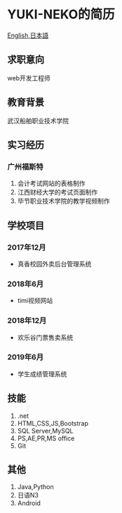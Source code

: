 # YUKI-NEKO的简历
[English][en],[日本語][ja]

## 求职意向
web开发工程师

## 教育背景
武汉船舶职业技术学院

## 实习经历
### 广州福斯特
1. 会计考试网站的表格制作
2. 江西财经大学的考试页面制作
3. 毕节职业技术学院的教学视频制作

## 学校项目
### 2017年12月
- 真香校园外卖后台管理系统
### 2018年6月
- timi视频网站
### 2018年12月
- 欢乐谷门票售卖系统
### 2019年6月
- 学生成绩管理系统

## 技能
1. .net
2. HTML,CSS,JS,Bootstrap
3. SQL Server,MySQL
4. PS,AE,PR,MS office
5. Git
   
## 其他
1. Java,Python
2. 日语N3
3. Android


[en]:README.en.md
[ja]:README.ja.md
